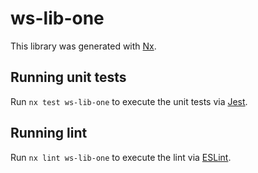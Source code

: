 # ws-lib-one

This library was generated with [Nx](https://nx.dev).

## Running unit tests

Run `nx test ws-lib-one` to execute the unit tests via [Jest](https://jestjs.io).

## Running lint

Run `nx lint ws-lib-one` to execute the lint via [ESLint](https://eslint.org/).
